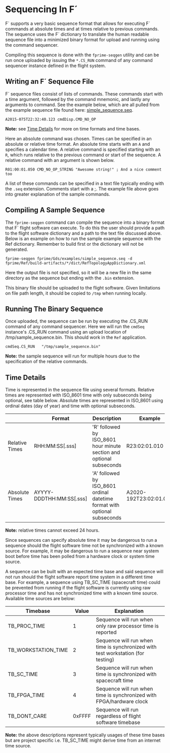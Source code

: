 # Sequencing In F´

F´ supports a very basic sequence format that allows for executing F´ commands at absolute times and at times relative
to previous commands. The sequence uses the F´ dictionary to translate the human readable sequence file into a minimized
binary format for upload and running using the command sequencer.

Compiling this sequence is done with the `fprime-seqgen` utility and can be run once uploaded by issuing the `*.CS_RUN`
command of any command sequencer instance defined in the flight system.

## Writing an F´ Sequence File

F´ sequence files consist of lists of commands. These commands start with a time argument, followed by the command
mnemonic, and lastly any arguments to command.  See the example below, which are all pulled from the example sequence
file found here: [simple_sequence.seq](https://github.com/fprime-community/fprime-gds/blob/devel/examples/simple_sequence.seq).

```
A2015-075T22:32:40.123 cmdDisp.CMD_NO_OP
```
**Note:** see [Time Details](#time-details) for more on time formats and time bases.

Here an absolute command was chosen.  Times can be specified in an absolute or relative time format.  An absolute time
starts with an `A` and specifies a calendar time. A relative command is specified starting with an `R`, which runs
relative to the previous command or start of the sequence. A relative command with an argument is shown below.

```
R01:00:01.050 CMD_NO_OP_STRING "Awesome string!" ; And a nice comment too
```

A list of these commands can be specified in a text file typically ending with the `.seq` extension.  Comments start
with a ;. The example file above goes into greater explanation of the sample commands.

## Compiling A Sample Sequence

The `fprime-seqgen` command can compile the sequence into a binary format that F´ flight software can execute. To do
this the user should provide a path to the flight software dictionary and a path to the text file discussed above.
Below is an example on how to run the sample example sequence with the Ref dictionary. Remember to build first or the
dictionary will not be generated.

```
fprime-seqgen fprime/Gds/examples/simple_sequence.seq -d fprime/Ref/build-artifacts/*/dict/RefTopologyAppDictionary.xml
```

Here the output file is not specified, so it will be a new file in the same directory as the sequence but ending with
the `.bin` extension.

This binary file should be uploaded to the flight software.  Given limitations on file path length, it should be copied
to `/tmp` when running locally.

## Running The Binary Sequence

Once uploaded, the sequence can be run by executing the .CS_RUN command of any command sequencer. Here we will run the
`cmdSeq` instance's .CS_RUN command using an upload location of /tmp/sample_sequence.bin. This should work in the `Ref`
application.

```
cmdSeq.CS_RUN	"/tmp/sample_sequence.bin"
```

**Note:** the sample sequence will run for multiple hours due to the specification of the relative commands.

## Time Details

Time is represented in the sequence file using several formats. Relative times are represented with ISO_8601 time with
only subseconds being optional, see table below. Absolute times are represented in ISO_8601 using ordinal dates
(day of year) and time with optional subseconds.

| | Format | Description | Example |
|---|---|---|---|
| Relative Times | RHH:MM:SS[.sss] | 'R' followed by ISO_8601 hour minute section and optional subseconds | R23:02:01.010 |
| Absolute Times | AYYYY-DDDTHH:MM:SS[.sss] | 'A' followed by ISO_8601 ordinal datetime format with optional subseconds | A2020-192T23:02:01.010 |

**Note:** relative times cannot exceed 24 hours.

Since sequences can specify absolute time it may be dangerous to run a sequence should the flight software time not be
synchronized with a known source. For example, it may be dangerous to run a sequence near system boot before time has
been polled from a hardware clock or system time source.

A sequence can be built with an expected time base and said sequence will not run should the flight software report time
system in a different time base. For example, a sequence using TB_SC_TIME (spacecraft time) could be prevented from
running if the flight software is currently using raw processor time and has not synchronized time with a known time
source.  Available time sources are below:

| Timebase | Value | Explanation |
|---|---|---|
| TB_PROC_TIME | 1 | Sequence will run when only raw processor time is reported |
| TB_WORKSTATION_TIME | 2 | Sequence will run when time is synchronized with test workstation (for testing) |
| TB_SC_TIME | 3 | Sequence will run when time is synchronized with spacecraft time |
| TB_FPGA_TIME | 4 | Sequence will run when time is synchronized with FPGA/hardware clock |
| TB_DONT_CARE | 0xFFFF | Sequence will run regardless of flight software timebase |

**Note:** the above descriptions represent typically usages of these time bases but are project specific i.e.
TB_SC_TIME might derive time from an internet time source.
